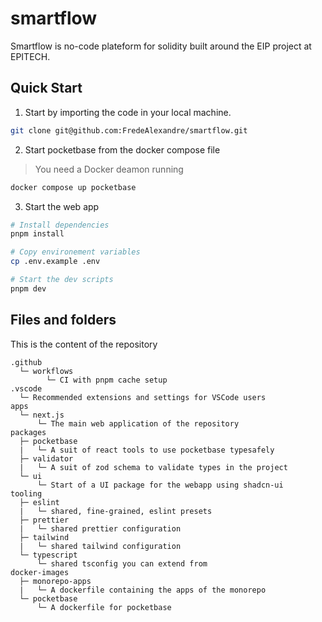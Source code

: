 # smartflow

Smartflow is no-code plateform for solidity built around the EIP project at EPITECH.

## Quick Start

1. Start by importing the code in your local machine.

```sh
git clone git@github.com:FredeAlexandre/smartflow.git
```

2. Start pocketbase from the docker compose file

> You need a Docker deamon running

```sh
docker compose up pocketbase
```

3. Start the web app

```sh
# Install dependencies
pnpm install

# Copy environement variables
cp .env.example .env

# Start the dev scripts
pnpm dev
```

## Files and folders

This is the content of the repository

```text
.github
  └─ workflows
        └─ CI with pnpm cache setup
.vscode
  └─ Recommended extensions and settings for VSCode users
apps
  └─ next.js
      └─ The main web application of the repository
packages
  ├─ pocketbase
  |   └─ A suit of react tools to use pocketbase typesafely
  ├─ validator
  |   └─ A suit of zod schema to validate types in the project
  └─ ui
      └─ Start of a UI package for the webapp using shadcn-ui
tooling
  ├─ eslint
  |   └─ shared, fine-grained, eslint presets
  ├─ prettier
  |   └─ shared prettier configuration
  ├─ tailwind
  |   └─ shared tailwind configuration
  └─ typescript
      └─ shared tsconfig you can extend from
docker-images
  ├─ monorepo-apps
  |   └─ A dockerfile containing the apps of the monorepo
  └─ pocketbase
      └─ A dockerfile for pocketbase
```
